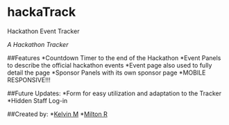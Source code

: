 # hackaTrack
Hackathon Event Tracker

_A Hackathon Tracker_

##Features
*Countdown Timer to the end of the Hackathon
*Event Panels to describe the official hackathon events
	*Event page also used to fully detail the page
*Sponsor Panels with its own sponsor page
*MOBILE RESPONSIVE!!!

##Future Updates:
*Form for easy utilization and adaptation to the Tracker
*Hidden Staff Log-in

##Created by:
*[Kelvin M](https://github.com/kkgm13)
*[Milton R](https://github.com/Milton-R)
 